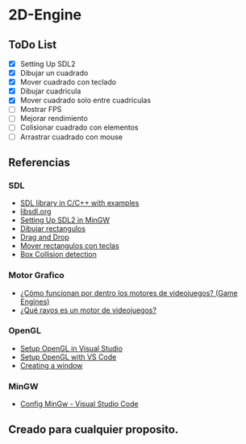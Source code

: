 # 2D-Engine

## ToDo List

- [x] Setting Up SDL2
- [x] Dibujar un cuadrado
- [x] Mover cuadrado con teclado
- [x] Dibujar cuadricula
- [x] Mover cuadrado solo entre cuadriculas
- [ ] Mostrar FPS
- [ ] Mejorar rendimiento
- [ ] Colisionar cuadrado con elementos
- [ ] Arrastrar cuadrado con mouse

## Referencias

### SDL
- [SDL library in C/C++ with examples](https://www.geeksforgeeks.org/sdl-library-in-c-c-with-examples/)
- [libsdl.org](https://www.libsdl.org/)
- [Setting Up SDL2 in MinGW](https://lazyfoo.net/tutorials/SDL/01_hello_SDL/windows/mingw/index.php)
- [Dibujar rectangulos](https://dev.to/noah11012/using-sdl2-drawing-rectangles-3hc2)
- [Drag and Drop](https://gigi.nullneuron.net/gigilabs/sdl2-drag-and-drop/)
- [Mover rectangulos con teclas](https://stackoverflow.com/questions/55083984/how-to-move-a-rectangle-on-key-press-in-sdl2-using-a-method)
- [Box Collision detection](https://gigi.nullneuron.net/gigilabs/sdl2-bounding-box-collision-detection/)

### Motor Grafico
- [¿Cómo funcionan por dentro los motores de videojuegos? (Game Engines)](https://www.youtube.com/watch?v=t1T0M2mLhzc)
- [¿Qué rayos es un motor de videojuegos?](https://www.youtube.com/watch?v=zNqoz1w84vY)

### OpenGL
- [Setup OpenGL in Visual Studio](https://www.youtube.com/watch?v=HzFatL3WT6g)
- [Setup OpenGL with VS Code](https://medium.com/@vivekjha92/setup-opengl-with-vs-code-82852c653c43)
- [Creating a window](https://learnopengl.com/Getting-started/Creating-a-window)

### MinGW

- [Config MinGw - Visual Studio Code](https://code.visualstudio.com/docs/cpp/config-mingw#_prerequisites)

## Creado para cualquier proposito.
